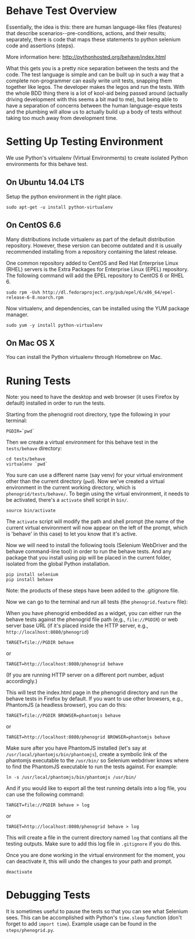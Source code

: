 # Behave Test Overview

Essentially, the idea is this: there are human language-like files
(features) that describe scenarios--pre-conditions, actions, and
their results; separately, there is code that maps these statements
to python selenium code and assertions (steps).

More information here: http://pythonhosted.org/behave/index.html

What this gets you is a pretty nice separation between the tests and
the code. The test language is simple and can be built up in such a
way that a complete non-programmer can easily write unit tests,
snapping them together like legos. The developer makes the legos and
run the tests. With the whole BDD thing there is a lot of kool-aid
being passed around (actually driving development with this seems a
bit mad to me), but being able to have a separation of concerns
between the human language-esque tests and the plumbing will allow
us to actually build up a body of tests without taking too much away
from development time.

# Setting Up Testing Environment

We use Python's virtualenv (Virtual Environments) to create isolated Python environments for this behave test.

## On Ubuntu 14.04 LTS

Setup the python environment in the right place.

````
sudo apt-get -u install python-virtualenv
````

## On CentOS 6.6

Many distributions include virtualenv as part of the default distribution repository. However, these version can become outdated and it is usually recommended installing from a repository containing the latest release.

One common repository added to CentOS and Red Hat Enterprise Linux (RHEL) servers is the Extra Packages for Enterprise Linux (EPEL) repository. The following command will add the EPEL repository to CentOS 6 or RHEL 6.

````
sudo rpm -Uvh http://dl.fedoraproject.org/pub/epel/6/x86_64/epel-release-6-8.noarch.rpm
````

Now virtualenv, and dependencies, can be installed using the YUM package manager.

````
sudo yum -y install python-virtualenv
````

## On Mac OS X

You can install the Python virtualenv through Homebrew on Mac.

# Runing Tests

Note: you need to have the desktop and web browser (it uses Firefox by default) installed in order to run the tests. 

Starting from the phenogrid root directory, type the following in your terminal:

````
PGDIR=`pwd`
````

Then we create a virtual environment for this behave test in the `tests/behave` directory:

````
cd tests/behave
virtualenv `pwd`
````

You sure can use a different name (say venv) for your virtual environment other than the current directory (``pwd``). Now we've created a virtual environment in the current working directory, which is `phenogrid/tests/behave/`. To begin using the virtual environment, it needs to be activated, there's a `activate` shell script in `bin/`.

````
source bin/activate
````

The `activate` script will modify the path and shell prompt (the name of the current virtual environment will now appear on the left of the prompt, which is 'behave' in this case) to let you know that it's active.

Now we will need to install the following tools (Selenium WebDriver and the behave command-line tool) in order to run the behave tests. And any package that you install using pip will be placed in the current folder, isolated from the global Python installation.

````
pip install selenium
pip install behave
````

Note: the products of these steps have been added to the .gitignore file.

Now we can go to the terminal and run all tests (the `phenogrid.feature` file):

When you have phenogrid embedded as a widget, you can either run the behave tests against the phenogrid file path (e,g., `file://PGDIR`) or web server base URL (if it's placed inside the HTTP server, e.g., `http://localhost:8080/phenogrid`)

````
TARGET=file://PGDIR behave
````
or
````
TARGET=http://localhost:8080/phenogrid behave
````
(If you are running HTTP server on a different port number, adjust accordingly.)

This will test the index.html page in the phenogrid directory and run the behave tests in Firefox by default. If you want to use other browsers, e.g., PhantomJS (a headless browser), you can do this:

````
TARGET=file://PGDIR BROWSER=phantomjs behave
````
or
````
TARGET=http://localhost:8080/phenogrid BROWSER=phantomjs behave
````

Make sure after you have PhantomJS installed (let's say at `/usr/local/phantomjs/bin/phantomjs`), create a symbolic link of the phantomjs executable to the `/usr/bin/` so Selenium webdriver knows where to find the PhantomJS executable to run the tests against. For example:

````
ln -s /usr/local/phantomjs/bin/phantomjs /usr/bin/
````

And if you would like to export all the test running details into a log file, you can use the following command:

````
TARGET=file://PGDIR behave > log
````
or 
````
TARGET=http://localhost:8080/phenogrid behave > log
````

This will create a file in the current directory named `log` that contians all the testing outputs. Make sure to add this log file in `.gitignore` if you do this.

Once you are done working in the virtual environment for the moment, you can deactivate it, this will undo the changes to your path and prompt.

````
deactivate
````

# Debugging Tests

It is sometimes useful to pause the tests so that you can see what Selenium sees. This can be accomplished with Python's `time.sleep` function (don't forget to add `import time`). Example usage can be found in the `steps/phenogrid.py`.
